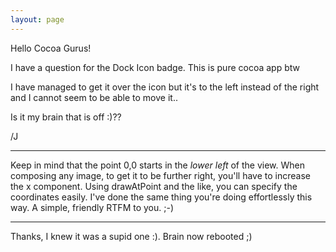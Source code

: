 ```yaml
---
layout: page
---
```


Hello Cocoa Gurus!

I have a question for the Dock Icon badge. This is pure cocoa app btw

I have managed to get it over the icon but it's to the left instead of the right and I cannot seem to be able to move it..

Is it my brain that is off :)??

/J

----

Keep in mind that the point 0,0 starts in the *lower left* of the view. When composing any image, to get it to be further right, you'll have to increase the x component. Using drawAtPoint and the like, you can specify the coordinates easily. I've done the same thing you're doing effortlessly this way. A simple, friendly RTFM to you. ;-)

----

Thanks, I knew it was a supid one :). Brain now rebooted ;)
